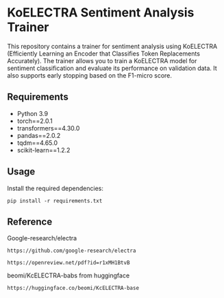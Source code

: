 #  KoELECTRA Sentiment Analysis Trainer

This repository contains a trainer for sentiment analysis using KoELECTRA (Efficiently Learning an Encoder that Classifies Token Replacements Accurately). The trainer allows you to train a KoELECTRA model for sentiment classification and evaluate its performance on validation data. It also supports early stopping based on the F1-micro score.

## Requirements

- Python 3.9
- torch==2.0.1
- transformers==4.30.0
- pandas==2.0.2
- tqdm==4.65.0
- scikit-learn==1.2.2

## Usage

Install the required dependencies:

   ```
   pip install -r requirements.txt
   ```

## Reference
Google-research/electra
   
   ```
   https://github.com/google-research/electra
   ```
   ```
   https://openreview.net/pdf?id=r1xMH1BtvB
   ```

beomi/KcELECTRA-babs from huggingface 

   ```
   https://huggingface.co/beomi/KcELECTRA-base
   ```